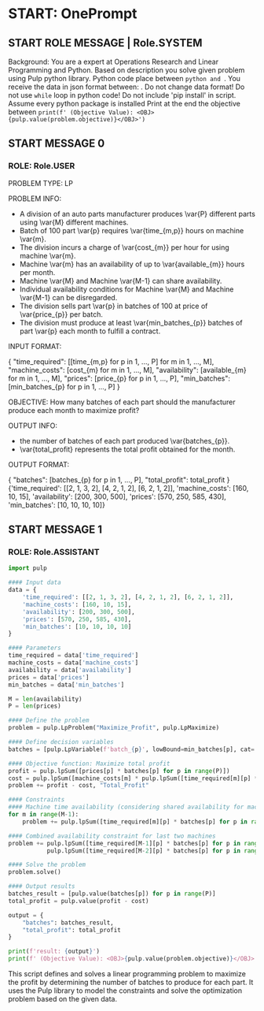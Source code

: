 # START: OnePrompt 
## START ROLE MESSAGE | Role.SYSTEM 
Background: You are a expert at Operations Research and Linear Programming and Python. Based on description you solve given problem using Pulp python library. Python code place between ```python and ```. You receive the data in json format between: <DATA></DATA>. Do not change data format! Do not use `while` loop in python code! Do not include 'pip install' in script. Assume every python package is installed Print at the end the objective between <OBJ></OBJ> `print(f' (Objective Value): <OBJ>{pulp.value(problem.objective)}</OBJ>')`  
## START MESSAGE 0 
### ROLE: Role.USER
<DESCRIPTION>
PROBLEM TYPE: LP

PROBLEM INFO:

- A division of an auto parts manufacturer produces \var{P} different parts using \var{M} different machines.
- Batch of 100 part \var{p} requires \var{time_{m,p}} hours on machine \var{m}.
- The division incurs a charge of \var{cost_{m}} per hour for using machine \var{m}.
- Machine \var{m} has an availability of up to \var{available_{m}} hours per month.
- Machine \var{M} and Machine \var{M-1} can share availability.
- Individual availability conditions for Machine \var{M} and Machine \var{M-1} can be disregarded.
- The division sells part \var{p} in batches of 100 at price of \var{price_{p}} per batch.
- The division must produce at least \var{min_batches_{p}} batches of part \var{p} each month to fulfill a contract.

INPUT FORMAT: 

{
    "time_required": [[time_{m,p} for p in 1, ..., P] for m in 1, ..., M],
    "machine_costs": [cost_{m} for m in 1, ..., M],
    "availability": [available_{m} for m in 1, ..., M],
    "prices": [price_{p} for p in 1, ..., P],
    "min_batches": [min_batches_{p} for p in 1, ..., P]
}

OBJECTIVE: How many batches of each part should the manufacturer produce each month to maximize profit?

OUTPUT INFO:

- the number of batches of each part produced \var{batches_{p}}.
- \var{total_profit} represents the total profit obtained for the month.

OUTPUT FORMAT:

{
    "batches": [batches_{p} for p in 1, ..., P],
    "total_profit": total_profit
}
</DESCRIPTION>
<DATA>
{'time_required': [[2, 1, 3, 2], [4, 2, 1, 2], [6, 2, 1, 2]], 'machine_costs': [160, 10, 15], 'availability': [200, 300, 500], 'prices': [570, 250, 585, 430], 'min_batches': [10, 10, 10, 10]}</DATA>


## START MESSAGE 1 
### ROLE: Role.ASSISTANT
```python
import pulp

#### Input data
data = {
    'time_required': [[2, 1, 3, 2], [4, 2, 1, 2], [6, 2, 1, 2]],
    'machine_costs': [160, 10, 15],
    'availability': [200, 300, 500],
    'prices': [570, 250, 585, 430],
    'min_batches': [10, 10, 10, 10]
}

#### Parameters
time_required = data['time_required']
machine_costs = data['machine_costs']
availability = data['availability']
prices = data['prices']
min_batches = data['min_batches']

M = len(availability)
P = len(prices)

#### Define the problem
problem = pulp.LpProblem("Maximize_Profit", pulp.LpMaximize)

#### Define decision variables
batches = [pulp.LpVariable(f'batch_{p}', lowBound=min_batches[p], cat='Continuous') for p in range(P)]

#### Objective function: Maximize total profit
profit = pulp.lpSum([prices[p] * batches[p] for p in range(P)])
cost = pulp.lpSum([machine_costs[m] * pulp.lpSum([time_required[m][p] * batches[p] for p in range(P)]) for m in range(M)])
problem += profit - cost, "Total_Profit"

#### Constraints
#### Machine time availability (considering shared availability for machine M and M-1)
for m in range(M-1):
    problem += pulp.lpSum([time_required[m][p] * batches[p] for p in range(P)]) <= availability[m], f"Machine_{m+1}_Availability"

#### Combined availability constraint for last two machines
problem += pulp.lpSum([time_required[M-1][p] * batches[p] for p in range(P)]) + \
           pulp.lpSum([time_required[M-2][p] * batches[p] for p in range(P)]) <= availability[M-1], "Machine_M_And_M-1_Combined_Availability"

#### Solve the problem
problem.solve()

#### Output results
batches_result = [pulp.value(batches[p]) for p in range(P)]
total_profit = pulp.value(profit - cost)

output = {
    "batches": batches_result,
    "total_profit": total_profit
}

print(f'result: {output}')
print(f' (Objective Value): <OBJ>{pulp.value(problem.objective)}</OBJ>')
```

This script defines and solves a linear programming problem to maximize the profit by determining the number of batches to produce for each part. It uses the Pulp library to model the constraints and solve the optimization problem based on the given data.

